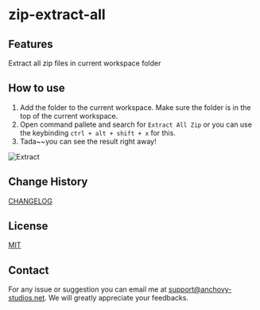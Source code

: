 # zip-extract-all

## Features

Extract all zip files in current workspace folder

## How to use

1. Add the folder to the current workspace. Make sure the folder is in the top of the current workspace.
2. Open command pallete and search for `Extract All Zip` or you can use the keybinding `ctrl + alt + shift + x` for this.
3. Tada~~you can see the result right away!

![Extract](https://media.giphy.com/media/VCtvXCXR6QSeGBZ0C4/giphy.gif "Extract")

## Change History
[CHANGELOG](CHANGELOG)

## License

[MIT](LICENSE)

## Contact

For any issue or suggestion you can email me at support@anchovy-studios.net. We will greatly appreciate your feedbacks.